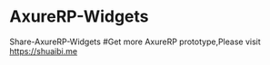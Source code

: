 # AxureRP-Widgets
Share-AxureRP-Widgets
#Get more AxureRP prototype,Please visit https://shuaibi.me

